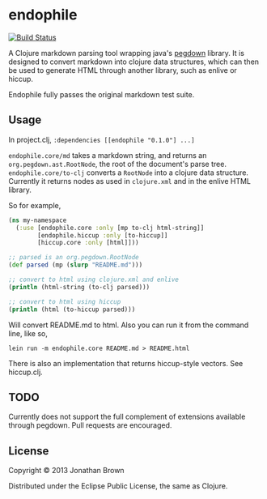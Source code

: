 # endophile

[![Build Status](https://secure.travis-ci.org/theJohnnyBrown/endophile.png)](http://travis-ci.org/theJohnnyBrown/endophile)

A Clojure markdown parsing tool wrapping java's [pegdown](https://github.com/sirthias/pegdown) library. It is designed to convert markdown into clojure data structures, which can then be used to generate HTML through another library, such as enlive or hiccup.

Endophile fully passes the original markdown test suite.

## Usage

In project.clj, `:dependencies [[endophile "0.1.0"] ...]`

`endophile.core/md` takes a markdown string, and returns an
`org.pegdown.ast.RootNode`, the root of the document's parse tree.
`endophile.core/to-clj` converts a `RootNode` into a clojure data structure.
Currently it returns nodes as used in `clojure.xml` and in the enlive HTML library.

So for example,

```clojure
(ns my-namespace
  (:use [endophile.core :only [mp to-clj html-string]]
        [endophile.hiccup :only [to-hiccup]]
        [hiccup.core :only [html]]))

;; parsed is an org.pegdown.RootNode
(def parsed (mp (slurp "README.md")))

;; convert to html using clojure.xml and enlive
(println (html-string (to-clj parsed)))

;; convert to html using hiccup
(println (html (to-hiccup parsed)))

```

Will convert README.md to html. Also you can run it from the command line,
like so,

`lein run -m endophile.core README.md > README.html`

There is also an implementation that returns hiccup-style vectors. See hiccup.clj.

## TODO

Currently does not support the full complement of extensions available through pegdown. Pull requests are encouraged.

## License

Copyright © 2013 Jonathan Brown

Distributed under the Eclipse Public License, the same as Clojure.

